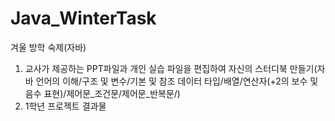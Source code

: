 # Java_WinterTask
겨울 방학 숙제(자바)
1. 교사가 제공하는 PPT파일과 개인 실습 파일을 편집하여 자신의 스터디북 만들기(자바 언어의 이해/구조 및 변수/기본 및 참조 데이터 타입/배열/연산자(+2의 보수 및 음수 표현)/제어문_조건문/제어문_반복문/)
2. 1학년 프로젝트 결과물
